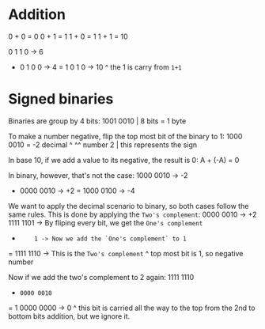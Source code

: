 # Addition
0 + 0 = 0
0 + 1 = 1
1 + 0 = 1
1 + 1 = 10

  0 1 1 0 -> 6
+ 0 1 0 0 -> 4
= 1 0 1 0 -> 10
  ^ the 1 is carry from `1+1`

# Signed binaries
Binaries are group by 4 bits:
1001 0010 | 8 bits = 1 byte

To make a number negative, flip the top most bit of the binary to 1:
1000 0010 = -2 decimal
^      ^^ number 2
| this represents the sign

In base 10, if we add a value to its negative, the result is 0:
A + (-A) = 0

In binary, however, that's not the case:
  1000 0010 -> -2
+ 0000 0010 -> +2
= 1000 0100 -> -4

We want to apply the decimal scenario to binary, so both cases follow the same rules. This is done by applying the `Two's complement`:
  0000 0010 -> +2
  1111 1101 -> By fliping every bit, we get the `One's complement`
+         1 -> Now we add the `One's complement` to 1
= 1111 1110 -> This is the `Two's complement`
  ^ top most bit is 1, so negative number

Now if we add the two's complement to 2 again:
      1111 1110
+     0000 0010
=   1 0000 0000 -> 0
    ^ this bit is carried all the way to the top from the 2nd to bottom bits addition, but we ignore it.
